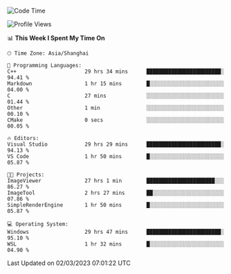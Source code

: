<!--START_SECTION:waka-->
![Code Time](http://img.shields.io/badge/Code%20Time-719%20hrs%2026%20mins-blue)

![Profile Views](http://img.shields.io/badge/Profile%20Views-4-blue)

📊 **This Week I Spent My Time On** 

```text
🕑︎ Time Zone: Asia/Shanghai

💬 Programming Languages: 
C++                      29 hrs 34 mins      ████████████████████████░   94.41 % 
Markdown                 1 hr 15 mins        █░░░░░░░░░░░░░░░░░░░░░░░░   04.00 % 
C                        27 mins             ░░░░░░░░░░░░░░░░░░░░░░░░░   01.44 % 
Other                    1 min               ░░░░░░░░░░░░░░░░░░░░░░░░░   00.10 % 
CMake                    0 secs              ░░░░░░░░░░░░░░░░░░░░░░░░░   00.05 % 

🔥 Editors: 
Visual Studio            29 hrs 29 mins      ████████████████████████░   94.13 % 
VS Code                  1 hr 50 mins        █░░░░░░░░░░░░░░░░░░░░░░░░   05.87 % 

🐱‍💻 Projects: 
ImageViewer              27 hrs 1 min        ██████████████████████░░░   86.27 % 
ImageTool                2 hrs 27 mins       ██░░░░░░░░░░░░░░░░░░░░░░░   07.86 % 
SimpleRenderEngine       1 hr 50 mins        █░░░░░░░░░░░░░░░░░░░░░░░░   05.87 % 

💻 Operating System: 
Windows                  29 hrs 47 mins      ████████████████████████░   95.10 % 
WSL                      1 hr 32 mins        █░░░░░░░░░░░░░░░░░░░░░░░░   04.90 % 
```


 Last Updated on 02/03/2023 07:01:22 UTC
<!--END_SECTION:waka-->